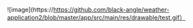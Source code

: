 ![image](https://https://github.com/black-angle/weather-application2/blob/master/app/src/main/res/drawable/test.gif）
